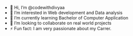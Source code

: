 - 👋 Hi, I’m @codewithdivyaa
- 👀 I’m interested in Web development and Data analysis
- 🌱 I’m currently learning Bachelor of Computer Application
- 💞️ I’m looking to collaborate on real world projects
- ⚡ Fun fact: I am very passionate about my Carrer.

<!---
codewithdivyaa/codewithdivyaa is a ✨ special ✨ repository because its `README.md` (this file) appears on your GitHub profile.
You can click the Preview link to take a look at your changes.
--->
